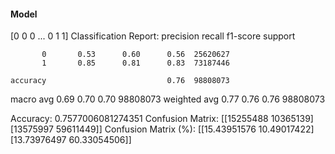 #### Model
[0 0 0 ... 0 1 1]
Classification Report:
              precision    recall  f1-score   support

           0       0.53      0.60      0.56  25620627
           1       0.85      0.81      0.83  73187446

    accuracy                           0.76  98808073
   macro avg       0.69      0.70      0.70  98808073
weighted avg       0.77      0.76      0.76  98808073

Accuracy: 0.7577006081274351
Confusion Matrix:
[[15255488 10365139]
 [13575997 59611449]]
Confusion Matrix (%):
[[15.43951576 10.49017422]
 [13.73976497 60.33054506]]
